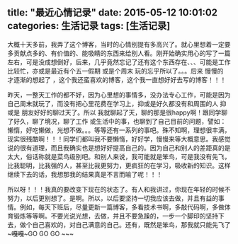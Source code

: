 title: "最近心情记录"
date: 2015-05-12 10:01:02
categories: 生活记录
tags: [生活记录]
---
  大概十天多前，我弄了这个博客，当时的心情别提有多高兴了。就心里想着一定要多贡献点多的、有价值的、能吸睛的东西来给别人看。刚开始确实用心的写了一篇左右，可是没成想倒好，后来，几乎竟然忘记了还有这个东西存在、、、可能是工作比较忙，亦或是最近有个五一假期 或是个周末 玩的忘乎所以了。。。后来 慢慢的 才逐渐的想起了 ，这个我还蛮喜欢的博客，这个我一直想好好去写的博客！！！
  
 昨天，一整天工作的都不好，因为心里想的事情多，没办法专心工作，可能是因为自己周末就玩了，而没有把心里花费在学习上，抑或是好久都没有和周围的人 抑或是 朋友好好的聊过天了。所以 我就聊起了天，聊的那是很happy啊！跟同学聊了好久，聊了境况，聊了工作 或生活中的事，也聊到了自己目前的问题，譬如：懒惰，好吃懒做，光想不做。。。等等还有一系列的事吧。殊不知啊，理想很丰满，现实很残酷啊！！！同学们都叫我不要懒惰，好好学，慢慢来等大概意思。我感觉说的很有道理，而且我确实也是想好好提高自己的。因为自己和别人的差距真的是太大，俗话称就是菜鸟级别吧。和别人来说，我可能就是笨鸟，可是我没有先飞，比我聪明，比我强的人，甚至比我更努力，更疯狂的在学习，吸收新的知识。这样继续下去的话，我想那我的结果真是不言而喻了呢！！！

所以呀！！！我真的要改变下现在的状态了。有人和我讲过，你现在年轻的时候不努力，以后更别想了。是啊。所以，以后要坚持一切我应该去做，并且有益的事情。例如，每天下班后，尽量更新一篇博客，多看技术书啊，多敲代码啊，多做体育锻炼等等啊。不要光说光想，去做，并且不要急躁的，一步一个脚印的坚持下去，做个自己喜欢的，对自己满意的自己。还有，既然是笨鸟，那我就只能先飞了~~~嘎嘎~~~GO GO GO ~~~




